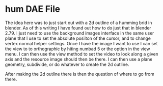 # hum DAE File

The idea here was to just start out with a 2d outline of a humming brid in blender. As of this writing I have found out how to do just that in blender 2.79. I just need to use the background images interface in the same user plane that I use to set the absolute posiiton of the cursor, and to change vertex normal helper settings. Once I have the image I want to use I can set the view to to orthographic by hiting numbad 5 or the option in the view menu. I can then use the view method to set the video to look along a given axis and the resource image should then be there. I can then use a plane geometry, subdivide, or do whatever to create the 2d outline.

After making the 2d outline there is then the question of where to go from there.